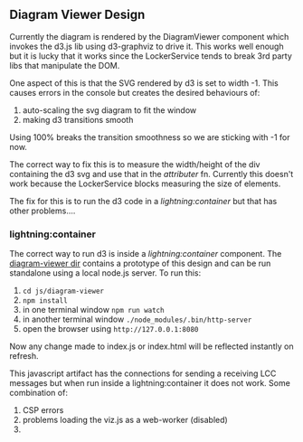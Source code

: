 ## Diagram Viewer Design

Currently the diagram is rendered by the DiagramViewer component which invokes the d3.js lib
using d3-graphviz to drive it. This works well enough but it is lucky that it works since
the LockerService tends to break 3rd party libs that manipulate the DOM.

One aspect of this is that the SVG rendered by d3 is set to width -1.
This causes errors in the console but creates the desired behaviours of:

1. auto-scaling the svg diagram to fit the window
2. making d3 transitions smooth

Using 100% breaks the transition smoothness so we are sticking with -1 for now.

The correct way to fix this is to measure the width/height of the div containing
the d3 svg and use that in the *attributer* fn.
Currently this doesn't work because the LockerService blocks measuring the size of elements.

The fix for this is to run the d3 code in a *lightning:container* but that has other problems....

### lightning:container

The correct way to run d3 is inside a *lightning:container* component.
The [diagram-viewer dir](https://github.com/stevebuik/Graphvizforce-Lightning/tree/master/js/diagram-viewer) contains a prototype of this design and can
be run standalone using a local node.js server. To run this:

1. `cd js/diagram-viewer`
2. `npm install`
3. in one terminal window `npm run watch`
4. in another terminal window `./node_modules/.bin/http-server`
5. open the browser using `http://127.0.0.1:8080`

Now any change made to index.js or index.html will be reflected instantly on refresh.

This javascript artifact has the connections for sending a receiving LCC messages but
when run inside a lightning:container it does not work.
Some combination of:

1. CSP errors
2. problems loading the viz.js as a web-worker (disabled)
3.
